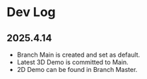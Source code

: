 # Dev Log

## 2025.4.14
- Branch Main is created and set as default.
- Latest 3D Demo is committed to Main.
- 2D Demo can be found in Branch Master.
